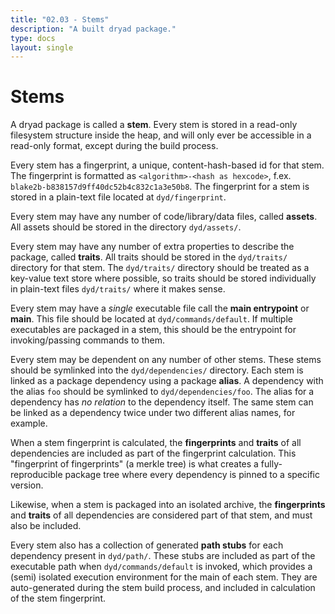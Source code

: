 ```yaml
---
title: "02.03 - Stems"
description: "A built dryad package."
type: docs
layout: single
---
```


# Stems

A dryad package is called a **stem**. Every stem is stored in a read-only filesystem structure inside the heap, and will only ever be accessible in a read-only format, except during the build process.

Every stem has a fingerprint, a unique, content-hash-based id for that stem. The fingerprint is formatted as `<algorithm>-<hash as hexcode>`, f.ex. `blake2b-b838157d9ff40dc52b4c832c1a3e50b8`. The fingerprint for a stem is stored in a plain-text file located at `dyd/fingerprint`.

Every stem may have any number of code/library/data files, called **assets**. All assets should be stored in the directory `dyd/assets/`.

Every stem may have any number of extra properties to describe the package, called **traits**. All traits should be stored in the `dyd/traits/` directory for that stem. The `dyd/traits/` directory should be treated as a key-value text store where possible, so traits should be stored individually in plain-text files `dyd/traits/` where it makes sense.

Every stem may have a _single_ executable file call the **main entrypoint** or **main**. This file should be located at `dyd/commands/default`. If multiple executables are packaged in a stem, this should be the entrypoint for invoking/passing commands to them.

Every stem may be dependent on any number of other stems. These stems should be symlinked into the `dyd/dependencies/` directory. Each stem is linked as a package dependency using a package **alias**. A dependency with the alias `foo` should be symlinked to `dyd/dependencies/foo`. The alias for a dependency has _no relation_ to the dependency itself. The same stem can be linked as a dependency twice under two different alias names, for example.

When a stem fingerprint is calculated, the **fingerprints** and **traits** of all dependencies are included as part of the fingerprint calculation. This "fingerprint of fingerprints" (a merkle tree) is what creates a fully-reproducible package tree where every dependency is pinned to a specific version.

Likewise, when a stem is packaged into an isolated archive, the **fingerprints** and **traits** of all dependencies are considered part of that stem, and must also be included.

Every stem also has a collection of generated **path stubs** for each dependency present in `dyd/path/`. These stubs are included as part of the executable path when `dyd/commands/default` is invoked, which provides a (semi) isolated execution environment for the main of each stem. They are auto-generated during the stem build process, and included in calculation of the stem fingerprint.